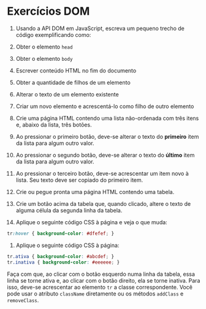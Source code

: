 # Exercícios DOM

1. Usando a API DOM em JavaScript, escreva um pequeno trecho de código exemplificando como:
  1. Obter o elemento ```head```

  1. Obter o elemento ```body```

  1. Escrever conteúdo HTML no fim do documento

  1. Obter a quantidade de filhos de um elemento

  1. Alterar o texto de um elemento existente

  1. Criar um novo elemento e acrescentá-lo como filho de outro elemento

1. Crie uma página HTML contendo uma lista não-ordenada com três itens e, abaixo da lista, três botões.
  1. Ao pressionar o primeiro botão, deve-se alterar o texto do __primeiro__ item da lista para algum outro valor.

  1. Ao pressionar o segundo botão, deve-se alterar o texto do __último__ item da lista para algum outro valor.

  1. Ao pressionar o terceiro botão, deve-se acrescentar um item novo à lista. Seu texto deve ser copiado do primeiro item.

1. Crie ou pegue pronta uma página HTML contendo uma tabela.
  1. Crie um botão acima da tabela que, quando clicado, altere o texto de alguma célula da segunda linha da tabela.

  1. Aplique o seguinte código CSS à página e veja o que muda:
  ```css
  tr:hover { background-color: #dfefef; }
  ```

  1. Aplique o seguinte código CSS à página:
  ```css
  tr.ativa { background-color: #abcdef; }
  tr.inativa { background-color: #eeeeee; }
  ```
  Faça com que, ao clicar com o botão esquerdo numa linha da tabela, essa linha se torne ativa e, ao clicar com o botão direito, ela se torne inativa. Para isso, deve-se acrescentar ao elemento ```tr``` a classe correspondente. Você pode usar o atributo ```className``` diretamente ou os métodos ```addClass``` e ```removeClass```.
